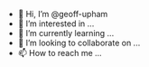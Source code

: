 - 👋 Hi, I’m @geoff-upham
- 👀 I’m interested in ...
- 🌱 I’m currently learning ...
- 💞️ I’m looking to collaborate on ...
- 📫 How to reach me ...

<!---
geoff-upham/geoff-upham is a ✨ special ✨ repository because its `README.md` (this file) appears on your GitHub profile.
You can click the Preview link to take a look at your changes.
--->

